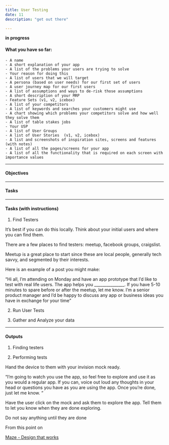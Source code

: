 ```yaml
---
title: User Testing
date: 11
description: "get out there"

---
```


**in progress**

#### What you have so far:

    - A name
	- A short explanation of your app
    - A list of the problems your users are trying to solve
	- Your reason for doing this
    - A list of users that we will target
    - A persona (based on user needs) for our first set of users
    - A user journey map for our first users
    - A list of assumptions and ways to de-risk those assumptions
    - A short description of your MRP
	- Feature Sets (v1, v2, icebox)
    - A list of your competitors
    - A list of keywords and searches your customers might use
    - A chart showing which problems your competitors solve and how well they solve them
    - A list of table stakes jobs
    - Your USP 
    - A list of User Groups
    - A list of User Stories  (v1, v2, icebox)
	- A list and screenshots of inspiration sites, screens and features (with notes)
    - A list of all the pages/screens for your app
    - A list of all the functionality that is required on each screen with importance values

---

#### Objectives


---

#### Tasks


---
#### Tasks (with instructions)

1. Find Testers

It’s best if you can do this locally. Think about your initial users and where you can find them. 

There are a few places to find testers: meetup, facebook groups, craigslist. 

Meetup is a great place to start since these are local people, generally tech savvy, and segmented by their interests.

Here is an example of a post you might make: 

“Hi all, I’m attending on Monday and have an app prototype that I’d like to test with real life users. The app helps you _______________. If you have 5-10 minutes to spare before or after the meetup, let me know. I’m a senior product manager and I’d be happy to discuss any app or business ideas you have in exchange for your time” 



2. Run User Tests

3. Gather and Analyze your data

---

#### Outputs

1. Finding testers



2. Performing tests 

Hand the device to them with your invision mock ready. 

“I’m going to watch you use the app, so feel free to explore and use it as you would a regular app. If you can, voice out loud any thoughts in your head or questions you have as you are using the app. Once you’re done, just let me know. “


Have the user click on  the mock and ask them to explore the app. Tell them to let you know when they are done exploring.


Do not say anything until they are done

From this point on




[Maze - Design that works](https://maze.design/)

